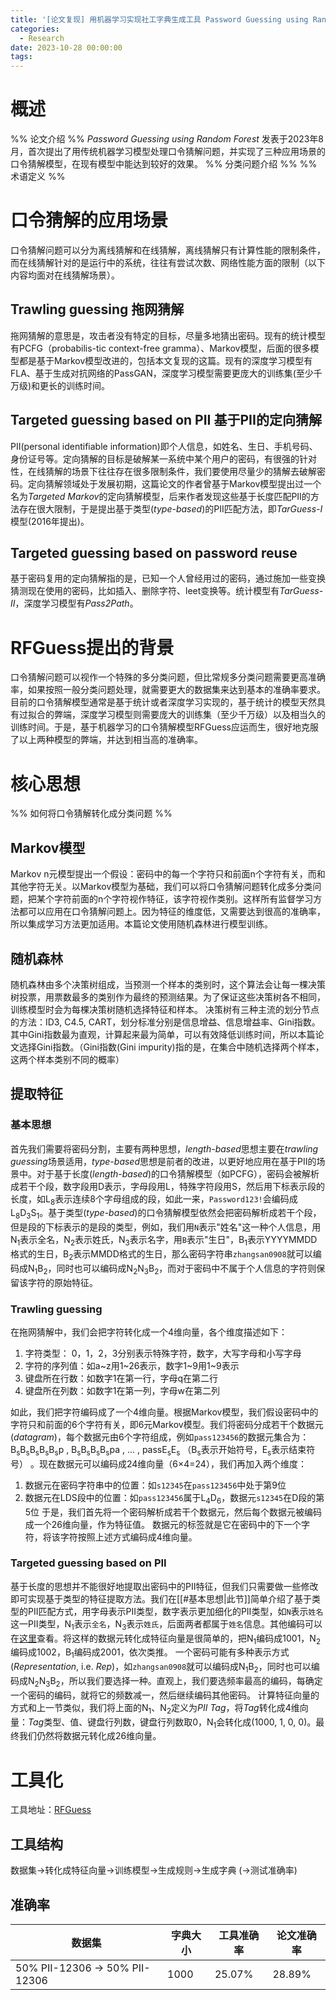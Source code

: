 ```yaml
---
title: '[论文复现] 用机器学习实现社工字典生成工具 Password Guessing using Random Forest'
categories:
  - Research
date: 2023-10-28 00:00:00
tags:
---
```

# 概述
%% 论文介绍 %%
*Password Guessing using Random Forest* 发表于2023年8月，首次提出了用传统机器学习模型处理口令猜解问题，并实现了三种应用场景的口令猜解模型，在现有模型中能达到较好的效果。
%% 分类问题介绍 %%
%% 术语定义 %%




# 口令猜解的应用场景
口令猜解问题可以分为离线猜解和在线猜解，离线猜解只有计算性能的限制条件，而在线猜解针对的是运行中的系统，往往有尝试次数、网络性能方面的限制（以下内容均面对在线猜解场景）。

## Trawling guessing 拖网猜解
拖网猜解的意思是，攻击者没有特定的目标，尽量多地猜出密码。现有的统计模型有PCFG（probabilis-tic context-free gramma）、Markov模型，后面的很多模型都是基于Markov模型改进的，包括本文复现的这篇。现有的深度学习模型有FLA、基于生成对抗网络的PassGAN，深度学习模型需要更庞大的训练集(至少千万级)和更长的训练时间。

## Targeted guessing based on PII 基于PII的定向猜解
PII(personal identifiable information)即个人信息，如姓名、生日、手机号码、身份证号等。定向猜解的目标是破解某一系统中某个用户的密码，有很强的针对性，在线猜解的场景下往往存在很多限制条件，我们要使用尽量少的猜解去破解密码。定向猜解领域处于发展初期，这篇论文的作者曾基于Markov模型提出过一个名为*Targeted Markov*的定向猜解模型，后来作者发现这些基于长度匹配PII的方法存在很大限制，于是提出基于类型(*type-based*)的PII匹配方法，即*TarGuess-Ⅰ*模型(2016年提出)。


## Targeted guessing based on password reuse
基于密码复用的定向猜解指的是，已知一个人曾经用过的密码，通过施加一些变换猜测现在使用的密码，比如插入、删除字符、leet变换等。统计模型有*TarGuess-II*，深度学习模型有*Pass2Path*。 


# RFGuess提出的背景
口令猜解问题可以视作一个特殊的多分类问题，但比常规多分类问题需要更高准确率，如果按照一般分类问题处理，就需要更大的数据集来达到基本的准确率要求。目前的口令猜解模型通常是基于统计或者深度学习实现的，基于统计的模型天然具有过拟合的弊端，深度学习模型则需要庞大的训练集（至少千万级）以及相当久的训练时间。于是，基于机器学习的口令猜解模型RFGuess应运而生，很好地克服了以上两种模型的弊端，并达到相当高的准确率。

# 核心思想
%% 如何将口令猜解转化成分类问题 %%
## Markov模型
Markov n元模型提出一个假设：密码中的每一个字符只和前面n个字符有关，而和其他字符无关。以Markov模型为基础，我们可以将口令猜解问题转化成多分类问题，把某个字符前面的n个字符视作特征，该字符视作类别。这样所有监督学习方法都可以应用在口令猜解问题上。因为特征的维度低，又需要达到很高的准确率，所以集成学习方法更加适用。本篇论文使用随机森林进行模型训练。

## 随机森林
随机森林由多个决策树组成，当预测一个样本的类别时，这个算法会让每一棵决策树投票，用票数最多的类别作为最终的预测结果。为了保证这些决策树各不相同，训练模型时会为每棵决策树随机选择特征和样本。
决策树有三种主流的划分节点的方法：ID3, C4.5, CART，划分标准分别是信息增益、信息增益率、Gini指数。其中Gini指数最为直观，计算起来最为简单，可以有效降低训练时间，所以本篇论文选择Gini指数。（Gini指数(Gini impurity)指的是，在集合中随机选择两个样本，这两个样本类别不同的概率）


## 提取特征
### 基本思想

首先我们需要将密码分割，主要有两种思想，*length-based*思想主要在*trawling guessing*场景适用，*type-based*思想是前者的改进，以更好地应用在基于PII的场景中。对于基于长度(*length-based*)的口令猜解模型（如PCFG），密码会被解析成若干个段，数字段用D表示，字母段用L，特殊字符段用S，然后用下标表示段的长度，如L<sub>8</sub>表示连续8个字母组成的段，如此一来，`Password123!`会编码成L<sub>8</sub>D<sub>3</sub>S<sub>1</sub>。基于类型(*type-based*)的口令猜解模型依然会把密码解析成若干个段，但是段的下标表示的是段的类型，例如，我们用`N`表示"姓名"这一种个人信息，用N<sub>1</sub>表示全名，N<sub>2</sub>表示姓氏，N<sub>3</sub>表示名字，用`B`表示"生日"，B<sub>1</sub>表示YYYYMMDD格式的生日，B<sub>2</sub>表示MMDD格式的生日，那么密码字符串`zhangsan0908`就可以编码成N<sub>1</sub>B<sub>2</sub>，同时也可以编码成N<sub>2</sub>N<sub>3</sub>B<sub>2</sub>，而对于密码中不属于个人信息的字符则保留该字符的原始特征。

### Trawling guessing
在拖网猜解中，我们会把字符转化成一个4维向量，各个维度描述如下：
1. 字符类型： 0，1，2，3分别表示特殊字符，数字，大写字母和小写字母
2. 字符的序列值：如a~z用1~26表示，数字1~9用1~9表示
3. 键盘所在行数：如数字1在第一行，字母q在第二行
4. 键盘所在列数：如数字1在第一列，字母w在第二列

如此，我们把字符编码成了一个4维向量。根据Markov模型，我们假设密码中的字符只和前面的6个字符有关，即6元Markov模型。我们将密码分成若干个数据元(*datagram*)，每个数据元由6个字符组成，例如`pass123456`的数据元集合为：
B<sub>s</sub>B<sub>s</sub>B<sub>s</sub>B<sub>s</sub>B<sub>s</sub>p , B<sub>s</sub>B<sub>s</sub>B<sub>s</sub>B<sub>s</sub>pa , ... , passE<sub>s</sub>E<sub>s</sub> （B<sub>s</sub>表示开始符号，E<sub>s</sub>表示结束符号） 。现在数据元可以编码成24维向量（6×4=24），我们再加入两个维度：
1. 数据元在密码字符串中的位置：如`s12345`在`pass123456`中处于第9位
2. 数据元在LDS段中的位置：如`pass123456`属于L<sub>4</sub>D<sub>6</sub>，数据元`s12345`在D段的第5位
于是，我们首先将一个密码解析成若干个数据元，然后每个数据元被编码成一个26维向量，作为特征值。
数据元的标签就是它在密码中的下一个字符，将该字符按照上述方式编码成4维向量。

### Targeted guessing based on PII
基于长度的思想并不能很好地提取出密码中的PII特征，但我们只需要做一些修改即可实现基于类型的特征提取方法。我们在[[#基本思想|此节]]简单介绍了基于类型的PII匹配方式，用字母表示PII类型，数字表示更加细化的PII类型，如`N`表示`姓名`这一PII类型，N<sub>1</sub>表示`全名`，N<sub>3</sub>表示`姓氏`，后面两者都属于`姓名`信息。其他编码可以在[这里](https://github.com/PadishahIII/RFGuess#pattern-format)查看。将这样的数据元转化成特征向量是很简单的，把N<sub>1</sub>编码成1001，N<sub>2</sub>编码成1002，B<sub>1</sub>编码成2001，依次类推。
一个密码可能有多种表示方式(*Representation*, i.e. *Rep*)，如`zhangsan0908`就可以编码成N<sub>1</sub>B<sub>2</sub>，同时也可以编码成N<sub>2</sub>N<sub>3</sub>B<sub>2</sub>，所以我们要选择一种。直观上，我们要选频率最高的编码，每确定一个密码的编码，就将它的频数减一，然后继续编码其他密码。
计算特征向量的方式和上一节类似，我们将上面的N<sub>1</sub>、N<sub>2</sub>定义为*PII Tag*，将*Tag*转化成4维向量：*Tag*类型、值、键盘行列数，键盘行列数取0，N<sub>1</sub>会转化成(1000, 1, 0, 0)。最终我们仍然将数据元转化成26维向量。


# 工具化
工具地址：[RFGuess](https://github.com/PadishahIII/RFGuess)


## 工具结构
数据集->转化成特征向量->训练模型->生成规则->生成字典 (->测试准确率)

## 准确率

| 数据集 | 字典大小 | 工具准确率 | 论文准确率 |
| --- | --- | --- | -- |
| 50% PII-12306 → 50% PII-12306 | 1000 | 25.07% | 28.89% |



